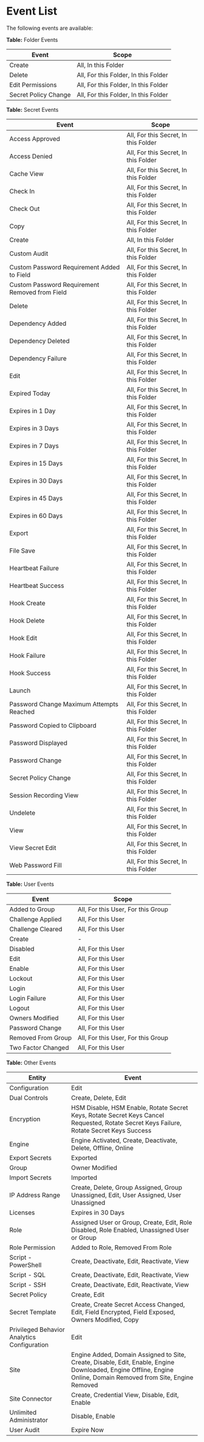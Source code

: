 [title]: # (Event List)
[tags]: # (Event List)
[priority]: # (40)

# Event List

The following events are available:

**Table:** Folder Events

| Event                | Scope                                |
| -------------------- | ------------------------------------ |
| Create               | All, In this Folder                  |
| Delete               | All, For this Folder, In this Folder |
| Edit Permissions     | All, For this Folder, In this Folder |
| Secret Policy Change | All, For this Folder, In this Folder |

**Table:** Secret Events

| Event                                          | Scope                                |
| ---------------------------------------------- | ------------------------------------ |
| Access Approved                                | All, For this Secret, In this Folder |
| Access Denied                                  | All, For this Secret, In this Folder |
| Cache View                                     | All, For this Secret, In this Folder |
| Check In                                       | All, For this Secret, In this Folder |
| Check Out                                      | All, For this Secret, In this Folder |
| Copy                                           | All, For this Secret, In this Folder |
| Create                                         | All, In this Folder                  |
| Custom Audit                                   | All, For this Secret, In this Folder |
| Custom Password Requirement Added to Field     | All, For this Secret, In this Folder |
| Custom Password Requirement Removed from Field | All, For this Secret, In this Folder |
| Delete                                         | All, For this Secret, In this Folder |
| Dependency Added                               | All, For this Secret, In this Folder |
| Dependency Deleted                             | All, For this Secret, In this Folder |
| Dependency Failure                             | All, For this Secret, In this Folder |
| Edit                                           | All, For this Secret, In this Folder |
| Expired Today                                  | All, For this Secret, In this Folder |
| Expires in 1 Day                               | All, For this Secret, In this Folder |
| Expires in 3 Days                              | All, For this Secret, In this Folder |
| Expires in 7 Days                              | All, For this Secret, In this Folder |
| Expires in 15 Days                             | All, For this Secret, In this Folder |
| Expires in 30 Days                             | All, For this Secret, In this Folder |
| Expires in 45 Days                             | All, For this Secret, In this Folder |
| Expires in 60 Days                             | All, For this Secret, In this Folder |
| Export                                         | All, For this Secret, In this Folder |
| File Save                                      | All, For this Secret, In this Folder |
| Heartbeat Failure                              | All, For this Secret, In this Folder |
| Heartbeat Success                              | All, For this Secret, In this Folder |
| Hook Create                                    | All, For this Secret, In this Folder |
| Hook Delete                                    | All, For this Secret, In this Folder |
| Hook Edit                                      | All, For this Secret, In this Folder |
| Hook Failure                                   | All, For this Secret, In this Folder |
| Hook Success                                   | All, For this Secret, In this Folder |
| Launch                                         | All, For this Secret, In this Folder |
| Password Change Maximum Attempts Reached       | All, For this Secret, In this Folder |
| Password Copied to Clipboard                   | All, For this Secret, In this Folder |
| Password Displayed                             | All, For this Secret, In this Folder |
| Password Change                                | All, For this Secret, In this Folder |
| Secret Policy Change                           | All, For this Secret, In this Folder |
| Session Recording View                         | All, For this Secret, In this Folder |
| Undelete                                       | All, For this Secret, In this Folder |
| View                                           | All, For this Secret, In this Folder |
| View Secret Edit                               | All, For this Secret, In this Folder |
| Web Password Fill                              | All, For this Secret, In this Folder |

**Table:** User Events

| Event              | Scope                              |
| ------------------ | ---------------------------------- |
| Added to Group     | All, For this User, For this Group |
| Challenge Applied  | All, For this User                 |
| Challenge Cleared  | All, For this User                 |
| Create             | -                                  |
| Disabled           | All, For this User                 |
| Edit               | All, For this User                 |
| Enable             | All, For this User                 |
| Lockout            | All, For this User                 |
| Login              | All, For this User                 |
| Login Failure      | All, For this User                 |
| Logout             | All, For this User                 |
| Owners Modified    | All, For this User                 |
| Password Change    | All, For this User                 |
| Removed From Group | All, For this User, For this Group |
| Two Factor Changed | All, For this User                 |

**Table:** Other Events

| **Entity**                                  | Event                                                        |
| ------------------------------------------- | ------------------------------------------------------------ |
| Configuration                               | Edit                                                         |
| Dual Controls                               | Create, Delete, Edit                                         |
| Encryption                                  | HSM Disable, HSM Enable, Rotate Secret Keys, Rotate Secret  Keys Cancel Requested, Rotate Secret Keys Failure, Rotate Secret Keys Success |
| Engine                                      | Engine Activated, Create, Deactivate, Delete, Offline, Online |
| Export Secrets                              | Exported                                                     |
| Group                                       | Owner Modified                                               |
| Import Secrets                              | Imported                                                     |
| IP Address Range                            | Create, Delete, Group Assigned, Group Unassigned, Edit,  User Assigned, User Unassigned |
| Licenses                                    | Expires in 30 Days                                           |
| Role                                        | Assigned User or Group, Create, Edit, Role Disabled,  Role Enabled, Unassigned User or Group |
| Role Permission                             | Added to Role, Removed From Role                             |
| Script - PowerShell                         | Create, Deactivate, Edit, Reactivate, View                   |
| Script - SQL                                | Create, Deactivate, Edit, Reactivate, View                   |
| Script - SSH                                | Create, Deactivate, Edit, Reactivate, View                   |
| Secret Policy                               | Create, Edit                                                 |
| Secret Template                             | Create, Create Secret Access Changed, Edit, Field  Encrypted, Field Exposed, Owners Modified, Copy |
| Privileged Behavior Analytics Configuration | Edit                                                         |
| Site                                        | Engine Added, Domain Assigned to Site, Create, Disable,  Edit, Enable, Engine Downloaded, Engine Offline, Engine Online, Domain  Removed from Site, Engine Removed |
| Site Connector                              | Create, Credential View, Disable, Edit, Enable               |
| Unlimited Administrator                     | Disable, Enable                                              |
| User Audit                                  | Expire Now                                                   |
